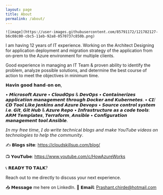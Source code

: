 ```yaml
---
layout: page
title: About
permalink: /about/
---
```


	![image](https://user-images.githubusercontent.com/85791172/121782127-b6c08c00-cbc5-11eb-92a8-0570737c850b.png)
							


 

I am having 12 years of IT experience. Working on the Architect Designing for application deployment and migration strategy of the application from on-prem to the Azure environment for multiple clients.
 
Good experience in managing an IT Team & proven ability to identify the problem, analyze possible solutions, and determine the best course of action to meet the objectives in minimum time.
 
𝗛𝗮𝘃𝗶𝗻 𝗴𝗼𝗼𝗱 𝗵𝗮𝗻𝗱-𝗼𝗻 𝗼𝗻,
 
• 𝙈𝙞𝙘𝙧𝙤𝙨𝙤𝙛𝙩 𝘼𝙯𝙪𝙧𝙚
• 𝘾𝙡𝙤𝙪𝙙𝙊𝙥𝙨 & 𝘿𝙚𝙫𝙊𝙥𝙨
• 𝘾𝙤𝙣𝙩𝙖𝙞𝙣𝙚𝙧𝙞𝙯𝙚𝙨 𝙖𝙥𝙥𝙡𝙞𝙘𝙖𝙩𝙞𝙤𝙣 𝙢𝙖𝙣𝙖𝙜𝙚𝙢𝙚𝙣𝙩 𝙩𝙝𝙧𝙤𝙪𝙜𝙝 𝘿𝙤𝙘𝙠𝙚𝙧 𝙖𝙣𝙙 𝙆𝙪𝙗𝙚𝙧𝙣𝙚𝙩𝙚𝙨.
• 𝘾𝙄/𝘾𝘿 𝙏𝙤𝙤𝙡 𝙇𝙞𝙠𝙚 𝙅𝙚𝙣𝙠𝙞𝙣𝙨 𝙖𝙣𝙙 𝘼𝙯𝙪𝙧𝙚 𝘿𝙚𝙫𝙤𝙥𝙨
• 𝙎𝙤𝙪𝙧𝙘𝙚 𝙘𝙤𝙣𝙩𝙧𝙤𝙡 𝙨𝙮𝙨𝙩𝙚𝙢 𝙞.𝙚. 𝙂𝙞𝙩, 𝙂𝙞𝙩 𝙃𝙪𝙗 & 𝘼𝙯𝙪𝙧𝙚 𝙍𝙚𝙥𝙤
• 𝙄𝙣𝙛𝙧𝙖𝙨𝙩𝙧𝙪𝙘𝙩𝙪𝙧𝙚 𝙖𝙨 𝙖 𝙘𝙤𝙙𝙚 𝙩𝙤𝙤𝙡𝙨: 𝘼𝙍𝙈 𝙏𝙚𝙢𝙥𝙡𝙖𝙩𝙚𝙨, 𝙏𝙚𝙧𝙧𝙖𝙛𝙤𝙧𝙢, 𝘼𝙣𝙨𝙞𝙗𝙡𝙚
• 𝘾𝙤𝙣𝙛𝙞𝙜𝙪𝙧𝙖𝙩𝙞𝙤𝙣 𝙢𝙖𝙣𝙖𝙜𝙚𝙢𝙚𝙣𝙩 𝙩𝙤𝙤𝙡 𝘼𝙣𝙨𝙞𝙗𝙡𝙚.
 
 
𝘐𝘯 𝘮𝘺 𝘧𝘳𝘦𝘦 𝘵𝘪𝘮𝘦, 𝘐 𝘥𝘰 𝘸𝘳𝘪𝘵𝘦 𝘵𝘦𝘤𝘩𝘯𝘪𝘤𝘢𝘭 𝘣𝘭𝘰𝘨𝘴 𝘢𝘯𝘥 𝘮𝘢𝘬𝘦 𝘠𝘰𝘶𝘛𝘶𝘣𝘦 𝘷𝘪𝘥𝘦𝘰𝘴 𝘰𝘯 𝘵𝘦𝘤𝘩𝘯𝘰𝘭𝘰𝘨𝘪𝘦𝘴 𝘵𝘰 𝘩𝘦𝘭𝘱 𝘵𝘩𝘦 𝘤𝘰𝘮𝘮𝘶𝘯𝘪𝘵𝘺.
 
✍ 𝗕𝗹𝗼𝗴𝘀 𝘀𝗶𝘁𝗲: https://cloudskillsup.com/blog/
 
📺 𝗬𝗼𝘂𝗧𝘂𝗯𝗲: https://www.youtube.com/c/HowAzureWorks
 
 
📞 𝗥𝗘𝗔𝗗𝗬 𝗧𝗢 𝗧𝗔𝗟𝗞?
 
Reach out to me directly to discuss your next experience.
 
📥 𝗠𝗲𝘀𝘀𝗮𝗴𝗲 me here on LinkedIn.
📧 𝗘𝗺𝗮𝗶𝗹: Prashant.chirde@hotmail.com



